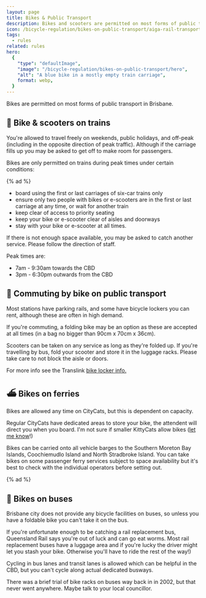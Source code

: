 ```yaml
---
layout: page
title: Bikes & Public Transport
description: Bikes and scooters are permitted on most forms of public transport in Brisbane. Find out when, where and the details about bikes on buses, trains, and ferries.
icon: /bicycle-regulation/bikes-on-public-transport/aiga-rail-transportation.svg
tags:
  - rules
related: rules
hero:
  {
	"type": "defaultImage",
	"image": "/bicycle-regulation/bikes-on-public-transport/hero",
	"alt": "A blue bike in a mostly empty train carriage",
	format: webp,
  }
---
```


Bikes are permitted on most forms of public transport in Brisbane.

## 🚂 Bike & scooters on trains

You're allowed to travel freely on weekends, public holidays, and off-peak (including in the opposite direction of peak traffic). Although if the carriage fills up you may be asked to get off to make room for passengers.

Bikes are only permitted on trains during peak times under certain conditions:

{% ad %}

- board using the first or last carriages of six-car trains only
- ensure only two people with bikes or e-scooters are in the first or last carriage at any time, or wait for another train
- keep clear of access to priority seating
- keep your bike or e-scooter clear of aisles and doorways
- stay with your bike or e-scooter at all times.

If there is not enough space available, you may be asked to catch another service. Please follow the direction of staff.

Peak times are:

- 7am - 9:30am towards the CBD
- 3pm - 6:30pm outwards from the CBD

## 👔 Commuting by bike on public transport

Most stations have parking rails, and some have bicycle lockers you can rent, although these are often in high demand.

If you're commuting, a folding bike may be an option as these are accepted at all times (in a bag no bigger than 90cm x 70cm x 36cm).

Scooters can be taken on any service as long as they're folded up. If you're travelling by bus, fold your scooter and store it in the luggage racks. Please take care to not block the aisle or doors.

For more info see the Translink <a href="https://translink.com.au/travel-with-us/cycling-and-walking">bike locker info.</a>

## ⛴️ Bikes on ferries

Bikes are allowed any time on CityCats, but this is dependent on capacity.

Regular CityCats have dedicated areas to store your bike, the attendent will direct you when you board. I'm not sure if smaller KittyCats allow bikes (<a href="mailto:ash@kyd.com.au">let me know</a>!)

Bikes can be carried onto all vehicle barges to the Southern Moreton Bay Islands, Coochiemudlo Island and North Stradbroke Island. You can take bikes on some passenger ferry services subject to space availability but it's best to check with the individual operators before setting out.

{% ad %}

## 🚌 Bikes on buses

Brisbane city does not provide any bicycle facilities on buses, so unless you have a foldable bike you can't take it on the bus.

If you're unfortunate enough to be catching a rail replacement bus, Queensland Rail says you're out of luck and can go eat worms. Most rail replacement buses have a luggage area and if you're lucky the driver might let you stash your bike. Otherwise you'll have to ride the rest of the way!)

Cycling in bus lanes and transit lanes is allowed which can be helpful in the CBD, but you can't cycle along actual dedicated busways.

There was a brief trial of bike racks on buses way back in in 2002, but that never went anywhere. Maybe talk to your local councillor.
